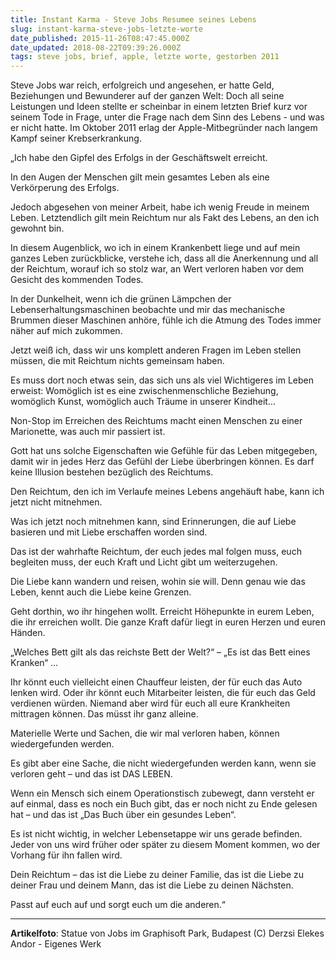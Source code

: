 ```yaml
---
title: Instant Karma - Steve Jobs Resumee seines Lebens
slug: instant-karma-steve-jobs-letzte-worte
date_published: 2015-11-26T08:47:45.000Z
date_updated: 2018-08-22T09:39:26.000Z
tags: steve jobs, brief, apple, letzte worte, gestorben 2011
---
```


Steve Jobs war reich, erfolgreich und angesehen, er hatte Geld, Beziehungen und Bewunderer auf der ganzen Welt: Doch all seine Leistungen und Ideen stellte er scheinbar in einem letzten Brief kurz vor seinem Tode in Frage, unter die Frage nach dem Sinn des Lebens - und was er nicht hatte. Im Oktober 2011 erlag der Apple-Mitbegründer nach langem Kampf seiner Krebserkrankung.

„Ich habe den Gipfel des Erfolgs in der Geschäftswelt erreicht.

In den Augen der Menschen gilt mein gesamtes Leben als eine Verkörperung des Erfolgs.

Jedoch abgesehen von meiner Arbeit, habe ich wenig Freude in meinem Leben. Letztendlich gilt mein Reichtum nur als Fakt des Lebens, an den ich gewohnt bin.

In diesem Augenblick, wo ich in einem Krankenbett liege und auf mein ganzes Leben zurückblicke, verstehe ich, dass all die Anerkennung und all der Reichtum, worauf ich so stolz war, an Wert verloren haben vor dem Gesicht des kommenden Todes.

In der Dunkelheit, wenn ich die grünen Lämpchen der Lebenserhaltungsmaschinen beobachte und mir das mechanische Brummen dieser Maschinen anhöre, fühle ich die Atmung des Todes immer näher auf mich zukommen.

Jetzt weiß ich, dass wir uns komplett anderen Fragen im Leben stellen müssen, die mit Reichtum nichts gemeinsam haben.

Es muss dort noch etwas sein, das sich uns als viel Wichtigeres im Leben erweist: Womöglich ist es eine zwischenmenschliche Beziehung, womöglich Kunst, womöglich auch Träume in unserer Kindheit…

Non-Stop im Erreichen des Reichtums macht einen Menschen zu einer Marionette, was auch mir passiert ist.

Gott hat uns solche Eigenschaften wie Gefühle für das Leben mitgegeben, damit wir in jedes Herz das Gefühl der Liebe überbringen können. Es darf keine Illusion bestehen bezüglich des Reichtums.

Den Reichtum, den ich im Verlaufe meines Lebens angehäuft habe, kann ich jetzt nicht mitnehmen.

Was ich jetzt noch mitnehmen kann, sind Erinnerungen, die auf Liebe basieren und mit Liebe erschaffen worden sind.

Das ist der wahrhafte Reichtum, der euch jedes mal folgen muss, euch begleiten muss, der euch Kraft und Licht gibt um weiterzugehen.

Die Liebe kann wandern und reisen, wohin sie will. Denn genau wie das Leben, kennt auch die Liebe keine Grenzen.

Geht dorthin, wo ihr hingehen wollt. Erreicht Höhepunkte in eurem Leben, die ihr erreichen wollt. Die ganze Kraft dafür liegt in euren Herzen und euren Händen.

„Welches Bett gilt als das reichste Bett der Welt?“ – „Es ist das Bett eines Kranken“ …

Ihr könnt euch vielleicht einen Chauffeur leisten, der für euch das Auto lenken wird. Oder ihr könnt euch Mitarbeiter leisten, die für euch das Geld verdienen würden. Niemand aber wird für euch all eure Krankheiten mittragen können. Das müsst ihr ganz alleine.

Materielle Werte und Sachen, die wir mal verloren haben, können wiedergefunden werden.

Es gibt aber eine Sache, die nicht wiedergefunden werden kann, wenn sie verloren geht – und das ist DAS LEBEN.

Wenn ein Mensch sich einem Operationstisch zubewegt, dann versteht er auf einmal, dass es noch ein Buch gibt, das er noch nicht zu Ende gelesen hat – und das ist „Das Buch über ein gesundes Leben“.

Es ist nicht wichtig, in welcher Lebensetappe wir uns gerade befinden. Jeder von uns wird früher oder später zu diesem Moment kommen, wo der Vorhang für ihn fallen wird.

Dein Reichtum – das ist die Liebe zu deiner Familie, das ist die Liebe zu deiner Frau und deinem Mann, das ist die Liebe zu deinen Nächsten.

Passt auf euch auf und sorgt euch um die anderen.“

---

**Artikelfoto**: Statue von Jobs im Graphisoft Park, Budapest (C) Derzsi Elekes Andor - Eigenes Werk
